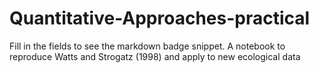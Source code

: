 # Quantitative-Approaches-practical
Fill in the fields to see the markdown badge snippet.
A notebook to reproduce Watts and Strogatz (1998) and apply to new ecological data
